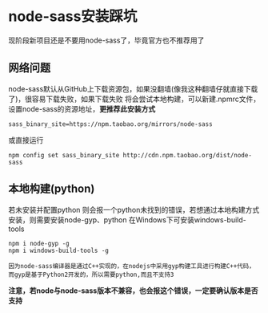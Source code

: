 # node-sass安装踩坑

现阶段新项目还是不要用node-sass了，毕竟官方也不推荐用了

## 网络问题

node-sass默认从GitHub上下载资源包，如果没翻墙(像我这种翻墙仔就直接下载了)，很容易下载失败，如果下载失败
将会尝试本地构建，可以新建.npmrc文件，设置node-sass的资源地址，**更推荐此安装方式**
```text
sass_binary_site=https://npm.taobao.org/mirrors/node-sass
```
或直接运行
```text
npm config set sass_binary_site http://cdn.npm.taobao.org/dist/node-sass
```

## 本地构建(python)

若未安装并配置python 则会报一个python未找到的错误，若想通过本地构建方式安装，则需要安装node-gyp、python
在Windows下可安装windows-build-tools

```text
npm i node-gyp -g 
npm i windows-build-tools -g 
```

`因为node-sass编译器是通过C++实现的，在nodejs中采用gyp构建工具进行构建C++代码，而gyp是基于Python2开发的，所以需要python,而且不支持3`

**注意，若node与node-sass版本不兼容，也会报这个错误，一定要确认版本是否支持**


